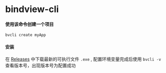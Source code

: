 # bindview-cli

#### 使用该命令创建一个项目

```shell
bvcli create myApp
```

#### 安装

在 [Releases](https://github.com/debfig/bindview-cli/releases) 中下载最新的可执行文件 `.exe` , 配置环境变量完成后使用 `bvcli -v` 查看版本号，出现版本号为配置成功

